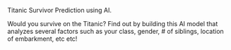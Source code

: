 Titanic Survivor Prediction using AI.

Would you survive on the Titanic? Find out by building this AI model that analyzes several factors such as your class, gender, # of siblings, location of embarkment, etc etc!
